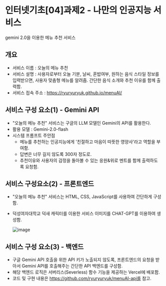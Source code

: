 # 인터넷기초[04]과제2 - 나만의 인공지능 서비스
gemini 2.0을 이용한 메뉴 추천 서비스

## 개요

- 서비스 이름 : 오늘의 메뉴 추천
- 서비스 설명 : 사용자로부터 오늘 기분, 날씨, 혼밥여부, 원하는 음식 스타일 정보를 입력받으면, 사용자 맞춤형 메뉴를 알려줌. 간단한 음식 소개와 추천 이유를 함께 출력함.
- 서비스 접속 주소 : https://ryuryuryuk.github.io/menuAI/


## 서비스 구성 요소(1) - Gemini API

- "오늘의 메뉴 추천" 서비스는 구글의 LLM 모델인 Gemini의 API를 활용한다.
- 활용 모델 : Gemini-2.0-flash
- 시스템 프롬프트 주안점
  - 메뉴를 추천하는 인공지능에게 '친절하고 마음이 따뜻한 영양사'라고 역할을 부여함.
  - 답변은 너무 길지 않도록 300자 정도로.
  - 추천이유와 사용자의 감정을 돌아볼 수 있는 응원&위로 멘트를 함께 출력하도록 요청함.


 ## 서비스 구성요소(2) - 프론트엔드

 - "오늘의 메뉴 추천" 서비스는 HTML, CSS, JavaScript를 사용하여 간단하게 구성함.
 - 덕성여자대학교 덕새 캐릭터를 이용한 서비스 이미지를 CHAT-GPT를 이용하여 생성함.

   
   ![image](https://github.com/user-attachments/assets/521b84bc-6541-42f2-bad3-f02e229bcaa7)


   
## 서비스 구성 요소(3) - 백엔드

- 구글 Gemini API 호출을 위한 API 키가 노출되지 않도록, 프론트엔드의 요청을 받아서 Gemini API를 호출해주는 간단한 API 백엔드를 구성함.
- 해당 백엔드 로직은 서버리스(Severless) 함수 기능을 제공하는 Vercel에 배포함.
- 코드 및 구현 내용은 https://github.com/ryuryuryuk/menuAI-api를 참고.



